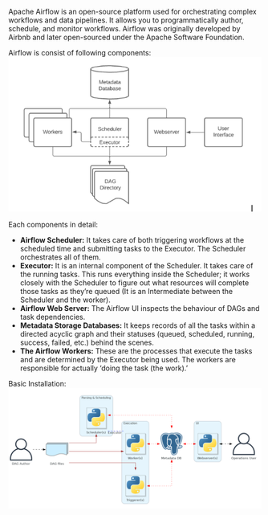 Apache Airflow is an open-source platform used for orchestrating complex workflows and data pipelines. It allows you to programmatically author, schedule, and monitor workflows. Airflow was originally developed by Airbnb and later open-sourced under the Apache Software Foundation.

Airflow is consist of following components:
![airflow_components.png](images/components_airflow)

Each components in detail:
- **Airflow Scheduler:** It takes care of both triggering workflows at the scheduled time and submitting tasks to the Executor. The Scheduler orchestrates all of them.
- **Executor:** It is an internal component of the Scheduler. It takes care of the running tasks. This runs everything inside the Scheduler; it works closely with the Scheduler to figure out what resources will complete those tasks as they’re queued (It is an Intermediate between the Scheduler and the worker).
- **Airflow Web Server:** The Airflow UI inspects the behaviour of DAGs and task dependencies.
- **Metadata Storage Databases:** It keeps records of all the tasks within a directed acyclic graph and their statuses (queued, scheduled, running, success, failed, etc.) behind the scenes.
- **The Airflow Workers:** These are the processes that execute the tasks and are determined by the Executor being used. The workers are responsible for actually ‘doing the task (the work).’

Basic Installation:
![airflow_basic_installation.png](images/airflow_basic.png)